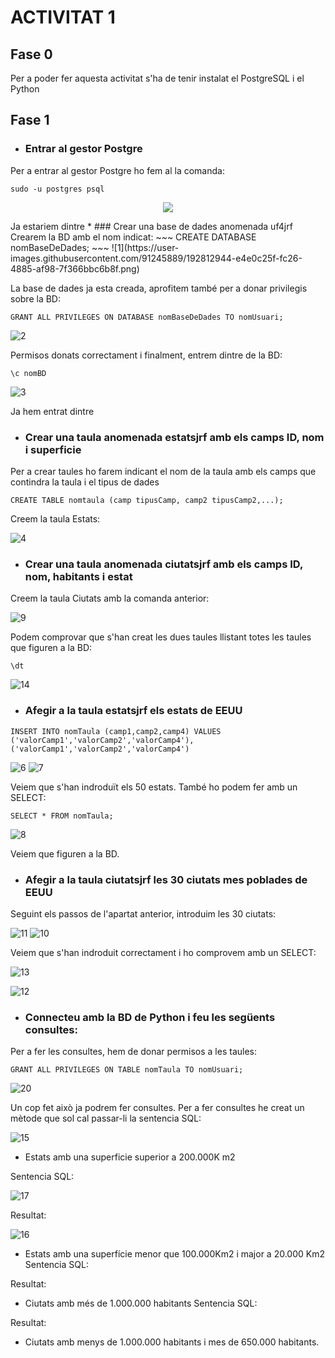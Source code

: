 
# ACTIVITAT 1

## Fase 0
Per a poder fer aquesta activitat s'ha de tenir instalat el PostgreSQL i el Python


## Fase 1

* ### Entrar al gestor Postgre
Per a entrar al gestor Postgre ho fem al la comanda:
~~~
sudo -u postgres psql
~~~
<p align=center>
<img src=https://user-images.githubusercontent.com/91245889/192812494-a61889c6-4bd4-4c1c-abdf-3f476dcbb603.png>
</p>
Ja estariem dintre
* ### Crear una base de dades anomenada uf4jrf
Crearem la BD amb el nom indicat:
~~~
CREATE DATABASE nomBaseDeDades;
~~~
![1](https://user-images.githubusercontent.com/91245889/192812944-e4e0c25f-fc26-4885-af98-7f366bbc6b8f.png)

La base de dades ja esta creada, aprofitem també per a donar privilegis sobre la BD:
~~~
GRANT ALL PRIVILEGES ON DATABASE nomBaseDeDades TO nomUsuari;
~~~
![2](https://user-images.githubusercontent.com/91245889/192813968-8740c9fb-df06-4f7a-bfaa-36557203ca00.png)

Permisos donats correctament i finalment, entrem dintre de la BD:
~~~
\c nomBD
~~~
![3](https://user-images.githubusercontent.com/91245889/192814367-a479681a-a718-41cd-8293-0cc41cd7bd8c.png)

Ja hem entrat dintre

* ### Crear una taula anomenada estatsjrf amb els camps ID, nom i superficie

Per a crear taules ho farem indicant el nom de la taula amb els camps que contindra la taula i el tipus de dades

~~~
CREATE TABLE nomtaula (camp tipusCamp, camp2 tipusCamp2,...);
~~~
Creem la taula Estats:

![4](https://user-images.githubusercontent.com/91245889/192815548-e49bf4d1-5aca-43a3-90bd-9048e6ccae9a.png)

* ### Crear una taula anomenada ciutatsjrf amb els camps ID, nom, habitants i estat
Creem la taula Ciutats amb la comanda anterior:

![9](https://user-images.githubusercontent.com/91245889/192816134-49972eba-4293-4b11-9b59-cfb35d78d9ac.png)

Podem comprovar que s'han creat les dues taules llistant totes les taules que figuren a la BD:
~~~
\dt
~~~
![14](https://user-images.githubusercontent.com/91245889/192817197-be3b8856-27a7-42f9-a02a-295de256adb6.png)


* ### Afegir a la taula estatsjrf els estats de EEUU
~~~
INSERT INTO nomTaula (camp1,camp2,camp4) VALUES ('valorCamp1','valorCamp2','valorCamp4'),('valorCamp1','valorCamp2','valorCamp4')
~~~
![6](https://user-images.githubusercontent.com/91245889/192818884-76e6dbca-4e87-4b28-9263-fdf94859935e.png)
![7](https://user-images.githubusercontent.com/91245889/192818910-f1586d2c-1242-43ca-884a-51c3c67fcb8b.png)

Veiem que s'han indroduït els 50 estats. També ho podem fer amb un SELECT:
~~~
SELECT * FROM nomTaula;
~~~

![8](https://user-images.githubusercontent.com/91245889/192819177-5a8caf3f-3e7a-4b5b-8287-ee77823fddd1.png)

Veiem que figuren a la BD.

* ### Afegir a la taula ciutatsjrf les 30 ciutats mes poblades de EEUU
Seguint els passos de l'apartat anterior, introduim les 30 ciutats:

![11](https://user-images.githubusercontent.com/91245889/192824780-f4029fe9-dcce-4a20-8b75-ffc4c7c89545.png)
![10](https://user-images.githubusercontent.com/91245889/192824832-c4a98ca4-e12f-4b4e-97f8-2e3b8750a040.png)

Veiem que s'han indroduit correctament i ho comprovem amb un SELECT:

![13](https://user-images.githubusercontent.com/91245889/192825138-d3eb794f-4b20-47cc-bc76-34e753bc8589.png)

![12](https://user-images.githubusercontent.com/91245889/192825033-05dfbfe3-242a-4cfe-bcb7-c5c5398339e1.png)


* ### Connecteu amb la BD de Python i feu les següents consultes:
Per a fer les consultes, hem de donar permisos a les taules:
~~~
GRANT ALL PRIVILEGES ON TABLE nomTaula TO nomUsuari;
~~~
![20](https://user-images.githubusercontent.com/91245889/192825951-c74c9fd4-0373-4f1e-8a3a-718d1f29b947.png)

Un cop fet això ja podrem fer consultes. Per a fer consultes he creat un mètode que sol cal passar-li la sentencia SQL:

![15](https://user-images.githubusercontent.com/91245889/192826424-c50b9407-0c2d-4daf-afb3-6b5a50529205.png)


  * Estats amb una superficie superior a 200.000K m2

Sentencia SQL:

![17](https://user-images.githubusercontent.com/91245889/192826533-03414e30-f889-423d-abb0-5139ea1fa21d.png)

Resultat:

![16](https://user-images.githubusercontent.com/91245889/192826944-eacf57d8-bbd7-492f-a060-16bde0aed5b9.png)

  * Estats amb una superfície menor que 100.000Km2 i major a 20.000 Km2
Sentencia SQL:



Resultat:




  * Ciutats amb més de 1.000.000 habitants
Sentencia SQL:


Resultat:
  * Ciutats amb menys de 1.000.000 habitants i mes de 650.000 habitants.












